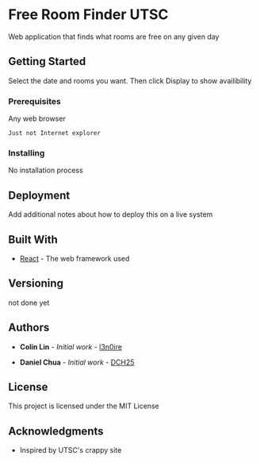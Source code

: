 # Free Room Finder UTSC

Web application that finds what rooms are free on any given day

## Getting Started

Select the date and rooms you want. Then click Display to show availibility

### Prerequisites

Any web browser

```
Just not Internet explorer
```

### Installing

No installation process

## Deployment

Add additional notes about how to deploy this on a live system

## Built With

* [React](https://reactjs.org/) - The web framework used


## Versioning

not done yet

## Authors

* **Colin Lin** - *Initial work* - [l3n0ire](https://github.com/l3n0ire)

* **Daniel Chua** - *Initial work* - [DCH25](https://github.com/DCH25)


## License

This project is licensed under the MIT License

## Acknowledgments

* Inspired by UTSC's crappy site


